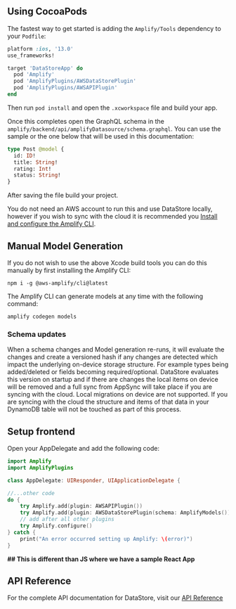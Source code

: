 ## Using CocoaPods

The fastest way to get started is adding the `Amplify/Tools` dependency to your `Podfile`:

```ruby
platform :ios, '13.0'
use_frameworks!

target 'DataStoreApp' do
  pod 'Amplify'
  pod 'AmplifyPlugins/AWSDataStorePlugin'
  pod 'AmplifyPlugins/AWSAPIPlugin'
end
```

Then run `pod install` and open the `.xcworkspace` file and build your app.

Once this completes open the GraphQL schema in the `amplify/backend/api/amplifyDatasource/schema.graphql`. You can use the sample or the one below that will be used in this documentation:

```graphql
type Post @model {
  id: ID!
  title: String!
  rating: Int!
  status: String!
}
```

After saving the file build your project.

<amplify-callout>

You do not need an AWS account to run this and use DataStore locally, however if you wish to sync with the cloud it is recommended you [Install and configure the Amplify CLI](~/cli/start/install.md).

</amplify-callout>

## Manual Model Generation

If you do not wish to use the above Xcode build tools you can do this manually by first installing the Amplify CLI:

```
npm i -g @aws-amplify/cli@latest
```

The Amplify CLI can generate models at any time with the following command:

```
amplify codegen models
```

### Schema updates

When a schema changes and Model generation re-runs, it will evaluate the changes and create a versioned hash if any changes are detected which impact the underlying on-device storage structure. For example types being added/deleted or fields becoming required/optional. DataStore evaluates this version on startup and if there are changes the local items on device will be removed and a full sync from AppSync will take place if you are syncing with the cloud. Local migrations on device are not supported. If you are syncing with the cloud the structure and items of that data in your DynamoDB table will not be touched as part of this process.

## Setup frontend

Open your AppDelegate and add the following code:

```swift
import Amplify
import AmplifyPlugins

class AppDelegate: UIResponder, UIApplicationDelegate {

//...other code
do {
    try Amplify.add(plugin: AWSAPIPlugin())
    try Amplify.add(plugin: AWSDataStorePlugin(schema: AmplifyModels()))
    // add after all other plugins
    try Amplify.configure()
} catch {
    print("An error occurred setting up Amplify: \(error)")
}
```
**## This is different than JS where we have a sample React App**

## API Reference   

For the complete API documentation for DataStore, visit our [API Reference](https://aws-amplify.github.io/amplify-ios/api/classes/datastoreclass.html)
